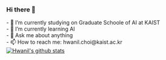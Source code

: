 ### Hi there 👋

<!--
**hichoe95/hichoe95** is a ✨ _special_ ✨ repository because its `README.md` (this file) appears on your GitHub profile.
--!>

- 🔭 I’m currently studying on Graduate Schoole of AI at KAIST  <br/>
- 🌱 I’m currently learning AI  <br/>
- 💬 Ask me about anything  <br/>
- 📫 How to reach me: hwanil.choi@kaist.ac.kr  <br/>  





<a href="https://github.com/anuraghazra/github-readme-stats"><img align="center" src="https://github-readme-stats.vercel.app/api?username=hichoe95&show_icons=true&include_all_commits=true&theme=tokyonight&hide_border=true" alt="Hwanil's github stats" /></a>  

<a href="https://github.com/anuraghazra/github-readme-stats"><img align="center" src="https://github-readme-stats.vercel.app/api/top-langs/?username=hichoe95&hide=Jupyter /></a> 
  

